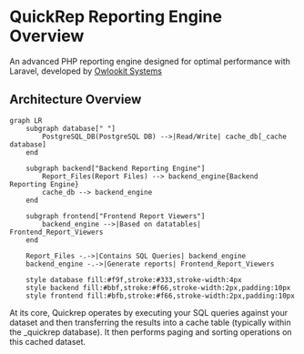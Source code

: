 QuickRep Reporting Engine Overview
========

An advanced PHP reporting engine designed for optimal performance with Laravel, developed by [Owlookit Systems](https://owlookit.com)


Architecture Overview
------------------

```mermaid
graph LR
    subgraph database[" "]
        PostgreSQL_DB(PostgreSQL DB) -->|Read/Write| cache_db[_cache database]
    end

    subgraph backend["Backend Reporting Engine"]
        Report_Files(Report Files) --> backend_engine{Backend Reporting Engine}
        cache_db --> backend_engine
    end

    subgraph frontend["Frontend Report Viewers"]
        backend_engine -->|Based on datatables| Frontend_Report_Viewers
    end

    Report_Files -.->|Contains SQL Queries| backend_engine
    backend_engine -.->|Generate reports| Frontend_Report_Viewers

    style database fill:#f9f,stroke:#333,stroke-width:4px
    style backend fill:#bbf,stroke:#f66,stroke-width:2px,padding:10px
    style frontend fill:#bfb,stroke:#f66,stroke-width:2px,padding:10px
```

At its core, Quickrep operates by executing your SQL queries against your dataset and then transferring the results into a cache table (typically within the \_quickrep database). It then performs paging and sorting operations on this cached dataset.  
